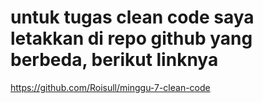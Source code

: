 # untuk tugas clean code saya letakkan di repo github yang berbeda, berikut linknya
https://github.com/Roisull/minggu-7-clean-code 
